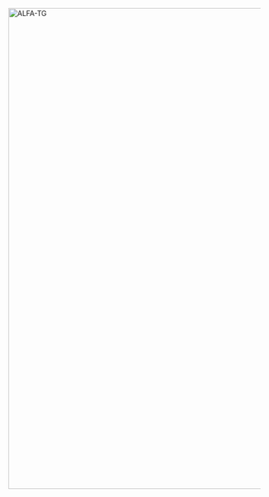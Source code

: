<img src="https://cdn.ryzendesu.vip/file/0ByU2ow0RL.jpg" 
     alt="ALFA-TG" 
     style="width: 100vw; height: auto; display: block;">
